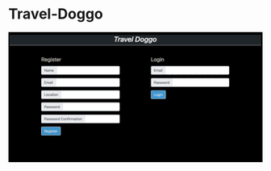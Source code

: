 # Travel-Doggo

[![Watch Demo](https://github.com/RonghuanYou/IMG/blob/main/cover-page.png)](https://www.youtube.com/watch?v=_rfGXWlavQc)
